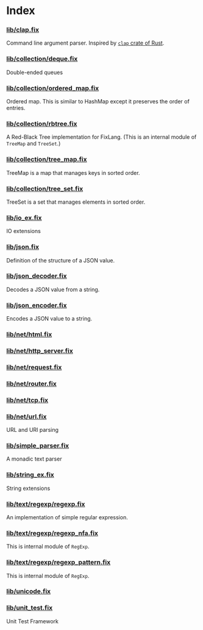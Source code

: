 # Index
### [lib/clap.fix](lib/clap.md)

Command line argument parser.
Inspired by [`clap` crate of Rust](https://docs.rs/clap/3.2.0/clap/index.html).


### [lib/collection/deque.fix](lib/collection/deque.md)

Double-ended queues


### [lib/collection/ordered_map.fix](lib/collection/ordered_map.md)

Ordered map.
This is similar to HashMap except it preserves the order of entries.


### [lib/collection/rbtree.fix](lib/collection/rbtree.md)

A Red-Black Tree implementation for FixLang.
(This is an internal module of `TreeMap` and `TreeSet`.)

### [lib/collection/tree_map.fix](lib/collection/tree_map.md)

TreeMap is a map that manages keys in sorted order.


### [lib/collection/tree_set.fix](lib/collection/tree_set.md)

TreeSet is a set that manages elements in sorted order.


### [lib/io_ex.fix](lib/io_ex.md)

IO extensions


### [lib/json.fix](lib/json.md)

Definition of the structure of a JSON value.


### [lib/json_decoder.fix](lib/json_decoder.md)

Decodes a JSON value from a string.


### [lib/json_encoder.fix](lib/json_encoder.md)

Encodes a JSON value to a string.


### [lib/net/html.fix](lib/net/html.md)


### [lib/net/http_server.fix](lib/net/http_server.md)


### [lib/net/request.fix](lib/net/request.md)


### [lib/net/router.fix](lib/net/router.md)


### [lib/net/tcp.fix](lib/net/tcp.md)


### [lib/net/url.fix](lib/net/url.md)

URL and URI parsing


### [lib/simple_parser.fix](lib/simple_parser.md)

A monadic text parser


### [lib/string_ex.fix](lib/string_ex.md)

String extensions


### [lib/text/regexp/regexp.fix](lib/text/regexp/regexp.md)

An implementation of simple regular expression.

### [lib/text/regexp/regexp_nfa.fix](lib/text/regexp/regexp_nfa.md)

This is internal module of `RegExp`.

### [lib/text/regexp/regexp_pattern.fix](lib/text/regexp/regexp_pattern.md)

This is internal module of `RegExp`.

### [lib/unicode.fix](lib/unicode.md)


### [lib/unit_test.fix](lib/unit_test.md)

Unit Test Framework


